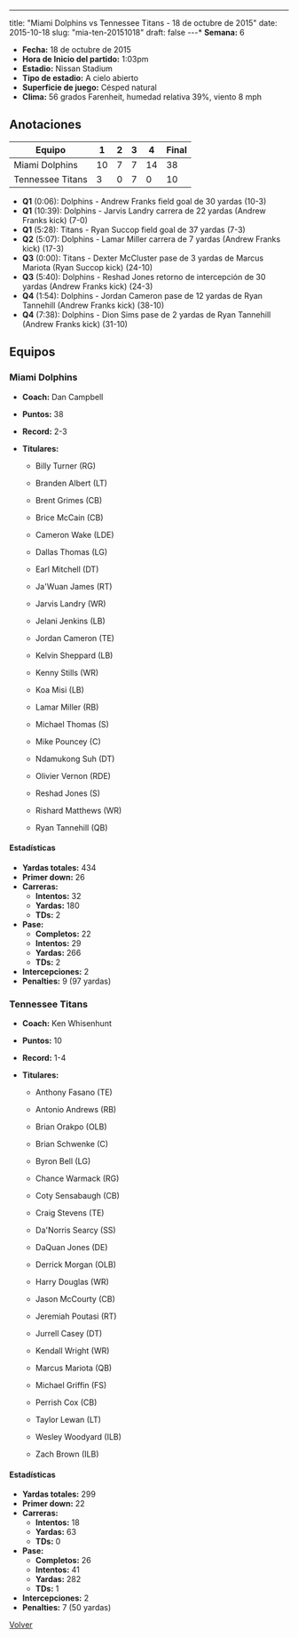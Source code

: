---
title: "Miami Dolphins vs Tennessee Titans - 18 de octubre de 2015"
date: 2015-10-18
slug: "mia-ten-20151018"
draft: false
---* **Semana:** 6
* **Fecha:** 18 de octubre de 2015
* **Hora de Inicio del partido:** 1:03pm
* **Estadio:** Nissan Stadium
* **Tipo de estadio:** A cielo abierto
* **Superficie de juego:** Césped natural
* **Clima:** 56 grados Farenheit, humedad relativa 39%, viento 8 mph




## Anotaciones
| Equipo | 1 | 2 | 3 | 4 | Final |
|--------|---|---|---|---|-------|
| Miami Dolphins  | 10 | 7 | 7 | 14  | 38 |
| Tennessee Titans  | 3 | 0 | 7 | 0  | 10 |
* **Q1** (0:06): Dolphins - Andrew Franks field goal de 30 yardas (10-3)
* **Q1** (10:39): Dolphins - Jarvis Landry carrera de 22 yardas (Andrew Franks kick) (7-0)
* **Q1** (5:28): Titans - Ryan Succop field goal de 37 yardas (7-3)
* **Q2** (5:07): Dolphins - Lamar Miller carrera de 7 yardas (Andrew Franks kick) (17-3)
* **Q3** (0:00): Titans - Dexter McCluster pase de 3 yardas de Marcus Mariota (Ryan Succop kick) (24-10)
* **Q3** (5:40): Dolphins - Reshad Jones retorno de intercepción de 30 yardas (Andrew Franks kick) (24-3)
* **Q4** (1:54): Dolphins - Jordan Cameron pase de 12 yardas de Ryan Tannehill (Andrew Franks kick) (38-10)
* **Q4** (7:38): Dolphins - Dion Sims pase de 2 yardas de Ryan Tannehill (Andrew Franks kick) (31-10)


## Equipos


### Miami Dolphins
* **Coach:** Dan Campbell
* **Puntos:** 38
* **Record:** 2-3
* **Titulares:** 

  * Billy Turner (RG) 

  * Branden Albert (LT) 

  * Brent Grimes (CB) 

  * Brice McCain (CB) 

  * Cameron Wake (LDE) 

  * Dallas Thomas (LG) 

  * Earl Mitchell (DT) 

  * Ja'Wuan James (RT) 

  * Jarvis Landry (WR) 

  * Jelani Jenkins (LB) 

  * Jordan Cameron (TE) 

  * Kelvin Sheppard (LB) 

  * Kenny Stills (WR) 

  * Koa Misi (LB) 

  * Lamar Miller (RB) 

  * Michael Thomas (S) 

  * Mike Pouncey (C) 

  * Ndamukong Suh (DT) 

  * Olivier Vernon (RDE) 

  * Reshad Jones (S) 

  * Rishard Matthews (WR) 

  * Ryan Tannehill (QB) 

#### Estadísticas
* **Yardas totales:** 434
* **Primer down:** 26
* **Carreras:**
  * **Intentos:** 32
  * **Yardas:** 180
  * **TDs:** 2
* **Pase:**
  * **Completos:** 22
  * **Intentos:** 29
  * **Yardas:** 266
  * **TDs:** 2
* **Intercepciones:** 2
* **Penalties:** 9 (97 yardas)

### Tennessee Titans
* **Coach:** Ken Whisenhunt
* **Puntos:** 10
* **Record:** 1-4
* **Titulares:** 

  * Anthony Fasano (TE) 

  * Antonio Andrews (RB) 

  * Brian Orakpo (OLB) 

  * Brian Schwenke (C) 

  * Byron Bell (LG) 

  * Chance Warmack (RG) 

  * Coty Sensabaugh (CB) 

  * Craig Stevens (TE) 

  * Da'Norris Searcy (SS) 

  * DaQuan Jones (DE) 

  * Derrick Morgan (OLB) 

  * Harry Douglas (WR) 

  * Jason McCourty (CB) 

  * Jeremiah Poutasi (RT) 

  * Jurrell Casey (DT) 

  * Kendall Wright (WR) 

  * Marcus Mariota (QB) 

  * Michael Griffin (FS) 

  * Perrish Cox (CB) 

  * Taylor Lewan (LT) 

  * Wesley Woodyard (ILB) 

  * Zach Brown (ILB) 

#### Estadísticas
* **Yardas totales:** 299
* **Primer down:** 22
* **Carreras:**
  * **Intentos:** 18
  * **Yardas:** 63
  * **TDs:** 0
* **Pase:**
  * **Completos:** 26
  * **Intentos:** 41
  * **Yardas:** 282
  * **TDs:** 1
* **Intercepciones:** 2
* **Penalties:** 7 (50 yardas)


[Volver](/historia/2015)
